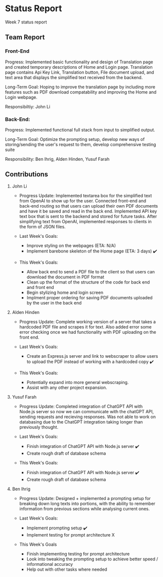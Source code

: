 # Status Report
Week 7 status report

## Team Report
### Front-End
Progress: Implemented basic functionality and design of Translation page and created temporary descriptions of Home and Login page. Translation page contains Api Key Link, Translation button, File document upload, and text area that displays the simplified text received from the backend.

Long-Term Goal: Hoping to improve the translation page by including more features such as PDF download compatability and improving the Home and Login webpage.

Responsibiltiy: John Li

### Back-End:
Progress: Implemented functional full stack from input to simplified output.

Long-Term Goal: Optimize the prompting setup, develop new ways of storing/sending the user's request to them, develop comprehensive testing suite

Responsibility: Ben Ihrig, Alden Hinden, Yusuf Farah

## Contributions
1. John Li
    - Progress Update: Implemented textarea box for the simplified text from OpenAI to show up for the user. Connected front-end and back-end routing so that users can upload their own PDF documents and have it be saved and read in the back end. Implemented API key text box that is sent to the backend and stored for future tasks. After simplifying text from OpenAI, implemented responses to clients in the form of JSON files.

    - Last Week's Goals:
        - Improve styling on the webpages (ETA: N/A)
        - Implement barebone skeleton of the Home page (ETA: 3 days) ✔️


    - This Week's Goals:
        - Allow back end to send a PDF file to the client so that users can download the document in PDF format
        - Clean up the format of the structure of the code for back end and front end
        - Begin stylizing home and login screen
        - Implment proper ordering for saving PDF documents uploaded by the user in the back end


2. Alden Hinden
    - Progress Update: Complete working version of a server that takes a hardcoded PDF file and scrapes it for text. Also added error some error checking once we had functionality with PDF uploading on the front end. 

    - Last Week's Goals:
        - Create an Express.js server and link to webscraper to allow users to upload the PDF instead of working with a hardcoded copy ✔️

    - This Week's Goals: 
        - Potentially expand into more general webscraping. 
        - Assist with any other project expansion. 

3. Yusuf Farah
    - Progress Update: Completed integration of ChatGPT API with Node.js server so now we can communicate with the chatGPT API, sending
    requests and recieving responses. Was not able to work on databasing due to the ChatGPT integration taking longer than previously thought.

    - Last Week's Goals:
        - Finish integration of ChatGPT API with Node.js server ✔️
        - Create rough draft of database schema

    - This Week's Goals:
        - Finish integration of ChatGPT API with Node.js server ✔️
        - Create rough draft of database schema


4. Ben Ihrig
    - Progress Update: Designed + implemented a prompting setup for breaking down long texts into portions, with the ability to remember information from previous sections while analysing current ones.

    - Last Week's Goals: 
        - Implement prompting setup ✔️
        - Implement testing for prompt architecture X

    - This Week's Goals
        - Finish implementing testing for prompt architecture
        - Look into tweaking the prompting setup to achieve better speed / informational accuracy
        - Help out with other tasks where needed 
